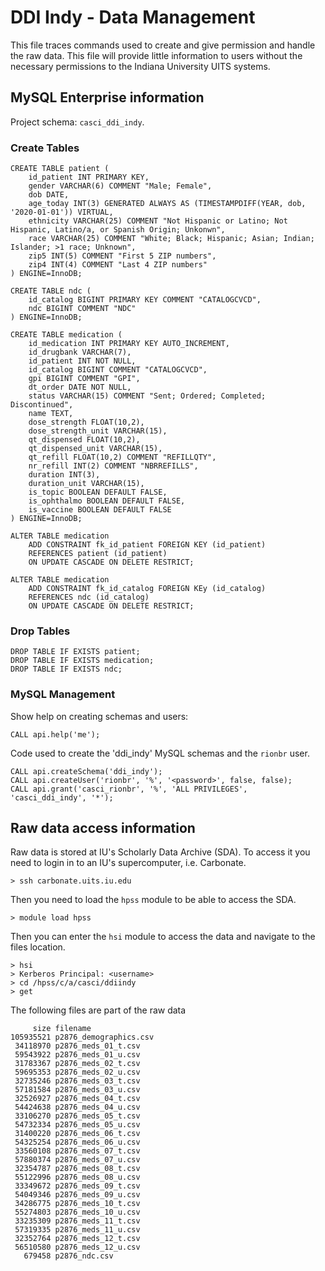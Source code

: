 # DDI Indy - Data Management

This file traces commands used to create and give permission and handle the raw data.
This file will provide little information to users without the necessary permissions to the Indiana University UITS systems.


## MySQL Enterprise information


Project schema: `casci_ddi_indy`.


### Create Tables


```
CREATE TABLE patient (
	id_patient INT PRIMARY KEY,
	gender VARCHAR(6) COMMENT "Male; Female",
	dob DATE,
	age_today INT(3) GENERATED ALWAYS AS (TIMESTAMPDIFF(YEAR, dob, '2020-01-01')) VIRTUAL,
	ethnicity VARCHAR(25) COMMENT "Not Hispanic or Latino; Not Hispanic, Latino/a, or Spanish Origin; Unkonwn",
	race VARCHAR(25) COMMENT "White; Black; Hispanic; Asian; Indian; Islander; >1 race; Unknown",
	zip5 INT(5) COMMENT "First 5 ZIP numbers",
	zip4 INT(4) COMMENT "Last 4 ZIP numbers"
) ENGINE=InnoDB;
```

```
CREATE TABLE ndc (
	id_catalog BIGINT PRIMARY KEY COMMENT "CATALOGCVCD",
	ndc BIGINT COMMENT "NDC"
) ENGINE=InnoDB;
```

```
CREATE TABLE medication (
	id_medication INT PRIMARY KEY AUTO_INCREMENT,
	id_drugbank VARCHAR(7),
	id_patient INT NOT NULL,
	id_catalog BIGINT COMMENT "CATALOGCVCD",
	gpi BIGINT COMMENT "GPI",
	dt_order DATE NOT NULL,
	status VARCHAR(15) COMMENT "Sent; Ordered; Completed; Discontinued",
	name TEXT,
	dose_strength FLOAT(10,2),
	dose_strength_unit VARCHAR(15),
	qt_dispensed FLOAT(10,2),
	qt_dispensed_unit VARCHAR(15),
	qt_refill FLOAT(10,2) COMMENT "REFILLQTY",
	nr_refill INT(2) COMMENT "NBRREFILLS",
	duration INT(3),
	duration_unit VARCHAR(15),
	is_topic BOOLEAN DEFAULT FALSE,
	is_ophthalmo BOOLEAN DEFAULT FALSE,
	is_vaccine BOOLEAN DEFAULT FALSE
) ENGINE=InnoDB;

ALTER TABLE medication
	ADD CONSTRAINT fk_id_patient FOREIGN KEY (id_patient)
	REFERENCES patient (id_patient)
	ON UPDATE CASCADE ON DELETE RESTRICT;
	
ALTER TABLE medication
	ADD CONSTRAINT fk_id_catalog FOREIGN KEy (id_catalog)
	REFERENCES ndc (id_catalog)
	ON UPDATE CASCADE ON DELETE RESTRICT;
```


### Drop Tables

```
DROP TABLE IF EXISTS patient;
DROP TABLE IF EXISTS medication;
DROP TABLE IF EXISTS ndc;
```


### MySQL Management


Show help on creating schemas and users:

```
CALL api.help('me');
```

Code used to create the 'ddi_indy' MySQL schemas and the `rionbr` user.

```
CALL api.createSchema('ddi_indy');
CALL api.createUser('rionbr', '%', '<password>', false, false);
CALL api.grant('casci_rionbr', '%', 'ALL PRIVILEGES', 'casci_ddi_indy', '*');
```


## Raw data access information

Raw data is stored at IU's Scholarly Data Archive (SDA).
To access it you need to login in to an IU's supercomputer, i.e. Carbonate.

`> ssh carbonate.uits.iu.edu`

Then you need to load the `hpss` module to be able to access the SDA.

`> module load hpss`

Then you can enter the `hsi` module to access the data and navigate to the files location.

```
> hsi
> Kerberos Principal: <username>
> cd /hpss/c/a/casci/ddiindy
> get
```

The following files are part of the raw data

```
     size filename
105935521 p2876_demographics.csv
 34118970 p2876_meds_01_t.csv
 59543922 p2876_meds_01_u.csv
 31783367 p2876_meds_02_t.csv
 59695353 p2876_meds_02_u.csv
 32735246 p2876_meds_03_t.csv
 57181584 p2876_meds_03_u.csv
 32526927 p2876_meds_04_t.csv
 54424638 p2876_meds_04_u.csv
 33106270 p2876_meds_05_t.csv
 54732334 p2876_meds_05_u.csv
 31400220 p2876_meds_06_t.csv
 54325254 p2876_meds_06_u.csv
 33560108 p2876_meds_07_t.csv
 57880374 p2876_meds_07_u.csv
 32354787 p2876_meds_08_t.csv
 55122996 p2876_meds_08_u.csv
 33349672 p2876_meds_09_t.csv
 54049346 p2876_meds_09_u.csv
 34286775 p2876_meds_10_t.csv
 55274803 p2876_meds_10_u.csv
 33235309 p2876_meds_11_t.csv
 57319335 p2876_meds_11_u.csv
 32352764 p2876_meds_12_t.csv
 56510580 p2876_meds_12_u.csv
   679458 p2876_ndc.csv
```
